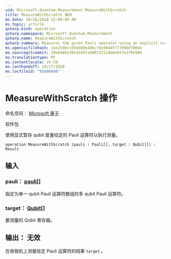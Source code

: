 ```yaml
---
uid: Microsoft.Quantum.Measurement.MeasureWithScratch
title: MeasureWithScratch 操作
ms.date: 10/26/2020 12:00:00 AM
ms.topic: article
qsharp.kind: operation
qsharp.namespace: Microsoft.Quantum.Measurement
qsharp.name: MeasureWithScratch
qsharp.summary: Measures the given Pauli operator using an explicit scratch qubit to perform the measurement.
ms.openlocfilehash: 1ee25dbccd5bddde406cf8ed84dff77d96d7804e
ms.sourcegitcommit: 29e0d88a30e4166fa580132124b0eb57e1f0e986
ms.translationtype: MT
ms.contentlocale: zh-CN
ms.lasthandoff: 10/27/2020
ms.locfileid: "92696698"
---
```

# <a name="measurewithscratch-operation"></a>MeasureWithScratch 操作

命名空间： [Microsoft 量子](xref:Microsoft.Quantum.Measurement)

软件包 [](https://nuget.org/packages/)


使用显式暂存 qubit 度量给定的 Pauli 运算符以执行测量。

```qsharp
operation MeasureWithScratch (pauli : Pauli[], target : Qubit[]) : Result
```


## <a name="input"></a>输入

### <a name="pauli--pauli"></a>pauli： [pauli](xref:microsoft.quantum.lang-ref.pauli)[]

指定为单一 qubit Pauli 运算符数组的多 qubit Pauli 运算符。


### <a name="target--qubit"></a>target： [Qubit](xref:microsoft.quantum.lang-ref.qubit)[]

要测量的 Qubit 寄存器。



## <a name="output--__invalidresult__"></a>输出： __无效 <Result>__

在收银机上测量给定 Pauli 运算符的结果 `target` 。